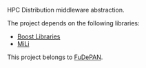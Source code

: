 HPC Distribution middleware abstraction.

The project depends on the following libraries:
  * [Boost Libraries](http://www.boost.org)
  * [MiLi](http://mili.googlecode.com)

This project belongs to [FuDePAN](http://www.fudepan.org.ar).